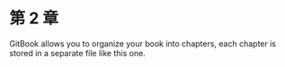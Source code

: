 # 第 2 章

GitBook allows you to organize your book into chapters, each chapter is stored in a separate file like this one.

